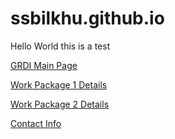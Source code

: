 # ssbilkhu.github.io
Hello World this is a test





<a href="https://grdi.canada.ca/en">GRDI Main Page</a>


<a href="wp1.html">Work Package 1 Details</a>

<a href="wp2.html">Work Package 2 Details</a>




<a href="contactInfo.html">Contact Info</a>
